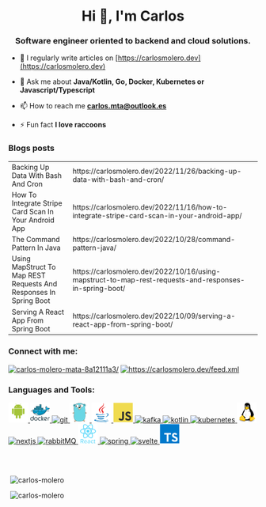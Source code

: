 <h1 align="center">Hi 👋, I'm Carlos</h1>
<h3 align="center">Software engineer oriented to backend and cloud solutions.</h3>

- 📝 I regularly write articles on [https://carlosmolero.dev](https://carlosmolero.dev)

- 💬 Ask me about **Java/Kotlin, Go, Docker, Kubernetes or Javascript/Typescript**

- 📫 How to reach me **carlos.mta@outlook.es**

- ⚡ Fun fact **I love raccoons**

### Blogs posts

<table>
<!-- BLOG-POST-LIST:START --><tr><td>Backing Up Data With Bash And Cron</td><td>https://carlosmolero.dev/2022/11/26/backing-up-data-with-bash-and-cron/</td></tr><tr><td>How To Integrate Stripe Card Scan In Your Android App</td><td>https://carlosmolero.dev/2022/11/16/how-to-integrate-stripe-card-scan-in-your-android-app/</td></tr><tr><td>The Command Pattern In Java</td><td>https://carlosmolero.dev/2022/10/28/command-pattern-java/</td></tr><tr><td>Using MapStruct To Map REST Requests And Responses In Spring Boot</td><td>https://carlosmolero.dev/2022/10/16/using-mapstruct-to-map-rest-requests-and-responses-in-spring-boot/</td></tr><tr><td>Serving A React App From Spring Boot</td><td>https://carlosmolero.dev/2022/10/09/serving-a-react-app-from-spring-boot/</td></tr><!-- BLOG-POST-LIST:END -->
</table>

<h3 align="left">Connect with me:</h3>
<p align="left">
<a href="https://linkedin.com/in/carlos-molero-mata-8a12111a3/" target="blank"><img align="center" src="https://raw.githubusercontent.com/rahuldkjain/github-profile-readme-generator/master/src/images/icons/Social/linked-in-alt.svg" alt="carlos-molero-mata-8a12111a3/" height="30" width="40" /></a>
<a href="/https://carlosmolero.dev/feed.xml" target="blank"><img align="center" src="https://raw.githubusercontent.com/rahuldkjain/github-profile-readme-generator/master/src/images/icons/Social/rss.svg" alt="https://carlosmolero.dev/feed.xml" height="30" width="40" /></a>
</p>

<h3 align="left">Languages and Tools:</h3>
<p align="left"> <a href="https://developer.android.com" target="_blank" rel="noreferrer"> <img src="https://raw.githubusercontent.com/devicons/devicon/master/icons/android/android-original-wordmark.svg" alt="android" width="40" height="40"/> </a> <a href="https://www.docker.com/" target="_blank" rel="noreferrer"> <img src="https://raw.githubusercontent.com/devicons/devicon/master/icons/docker/docker-original-wordmark.svg" alt="docker" width="40" height="40"/> </a> <a href="https://git-scm.com/" target="_blank" rel="noreferrer"> <img src="https://www.vectorlogo.zone/logos/git-scm/git-scm-icon.svg" alt="git" width="40" height="40"/> </a> <a href="https://golang.org" target="_blank" rel="noreferrer"> <img src="https://raw.githubusercontent.com/devicons/devicon/master/icons/go/go-original.svg" alt="go" width="40" height="40"/> </a> <a href="https://www.java.com" target="_blank" rel="noreferrer"> <img src="https://raw.githubusercontent.com/devicons/devicon/master/icons/java/java-original.svg" alt="java" width="40" height="40"/> </a> <a href="https://developer.mozilla.org/en-US/docs/Web/JavaScript" target="_blank" rel="noreferrer"> <img src="https://raw.githubusercontent.com/devicons/devicon/master/icons/javascript/javascript-original.svg" alt="javascript" width="40" height="40"/> </a> <a href="https://kafka.apache.org/" target="_blank" rel="noreferrer"> <img src="https://www.vectorlogo.zone/logos/apache_kafka/apache_kafka-icon.svg" alt="kafka" width="40" height="40"/> </a> <a href="https://kotlinlang.org" target="_blank" rel="noreferrer"> <img src="https://www.vectorlogo.zone/logos/kotlinlang/kotlinlang-icon.svg" alt="kotlin" width="40" height="40"/> </a> <a href="https://kubernetes.io" target="_blank" rel="noreferrer"> <img src="https://www.vectorlogo.zone/logos/kubernetes/kubernetes-icon.svg" alt="kubernetes" width="40" height="40"/> </a> <a href="https://www.linux.org/" target="_blank" rel="noreferrer"> <img src="https://raw.githubusercontent.com/devicons/devicon/master/icons/linux/linux-original.svg" alt="linux" width="40" height="40"/> </a> <a href="https://nextjs.org/" target="_blank" rel="noreferrer"> <img src="https://cdn.worldvectorlogo.com/logos/nextjs-2.svg" alt="nextjs" width="40" height="40"/> </a> <a href="https://www.rabbitmq.com" target="_blank" rel="noreferrer"> <img src="https://www.vectorlogo.zone/logos/rabbitmq/rabbitmq-icon.svg" alt="rabbitMQ" width="40" height="40"/> </a> <a href="https://reactjs.org/" target="_blank" rel="noreferrer"> <img src="https://raw.githubusercontent.com/devicons/devicon/master/icons/react/react-original-wordmark.svg" alt="react" width="40" height="40"/> </a> <a href="https://spring.io/" target="_blank" rel="noreferrer"> <img src="https://www.vectorlogo.zone/logos/springio/springio-icon.svg" alt="spring" width="40" height="40"/> </a> <a href="https://svelte.dev" target="_blank" rel="noreferrer"> <img src="https://upload.wikimedia.org/wikipedia/commons/1/1b/Svelte_Logo.svg" alt="svelte" width="40" height="40"/> </a> <a href="https://www.typescriptlang.org/" target="_blank" rel="noreferrer"> <img src="https://raw.githubusercontent.com/devicons/devicon/master/icons/typescript/typescript-original.svg" alt="typescript" width="40" height="40"/> </a> </p>

<br><br>

<p>&nbsp;<img src="https://github-readme-stats.vercel.app/api/top-langs/?username=carlos-molero&hide=css,html,Dockerfile&layout=compact&theme=tokyonight" alt="carlos-molero" /></p>

<p>&nbsp;<img src="https://github-readme-stats.vercel.app/api?username=carlos-molero&show_icons=true&theme=tokyonight&locale=en" alt="carlos-molero" /></p>
